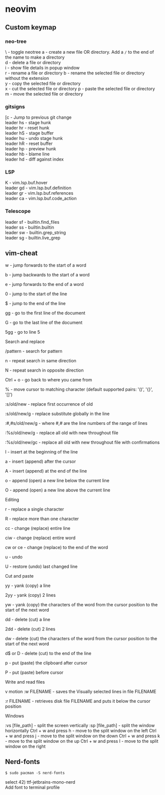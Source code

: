 # neovim

## Custom keymap

### neo-tree
\ - toggle neotree
a - create a new file OR directory. Add a `/` to the end of the name to make a directory  
d - delete a file or directory  
i - show file details in popup window  
r - rename a file or directory
b - rename the selected file or directory without the extension  
y - copy the selected file or directory  
x - cut the selected file or directory
p - paste the selected file or directory  
m - move the selected file or directory      

### gitsigns
[c - Jump to previous git change  
leader hs - stage hunk  
leader hr - reset hunk  
leader hS - stage buffer  
leader hu - undo stage hunk  
leader hR - reset buffer  
leader hp - preview hunk  
leader hb - blame line  
leader hd - diff against index

### LSP
K - vim.lsp.buf.hover  
leader gd - vim.lsp.buf.definition  
leader gr - vim.lsp.buf.references  
leader ca - vim.lsp.buf.code_action  

### Telescope
leader sf - builtin.find_files  
leader ss - builtin.builtin  
leader sw - builtin.grep_string  
leader sg - builtin.live_grep


## vim-cheat

w - jump forwards to the start of a word

b - jump backwards to the start of a word

e - jump forwards to the end of a word

0 - jump to the start of the line

$ - jump to the end of the line

gg - go to the first line of the document

G - go to the last line of the document

5gg - go to line 5



Search and replace

/pattern - search for pattern

n - repeat search in same direction

N - repeat search in opposite direction

Ctrl + o - go back to where you came from

% - move cursor to matching character (default supported pairs: '()', '{}', '[]')

:s/old/new - replace first occurrence of old

:s/old/new/g - replace  substitute globally in the line

:#,#s/old/new/g - where #,# are the line numbers of the range of lines

:%s/old/new/g - replace all old with new throughout file

:%s/old/new/gc - replace all old with new throughout file with confirmations



I - insert at the beginning of the line

a - insert (append) after the cursor

A - insert (append) at the end of the line

o - append (open) a new line below the current line

O - append (open) a new line above the current line



Editing

r - replace a single character

R - replace more than one character

cc - change (replace) entire line

ciw - change (replace) entire word

cw or ce - change (replace) to the end of the word

u - undo

U - restore (undo) last changed line



Cut and paste

yy - yank (copy) a line

2yy - yank (copy) 2 lines

yw - yank (copy) the characters of the word from the cursor position to the start of the next word

dd - delete (cut) a line

2dd - delete (cut) 2 lines

dw - delete (cut) the characters of the word from the cursor position to the start of the next word

d$ or D - delete (cut) to the end of the line

p - put (paste) the clipboard after cursor

P - put (paste) before cursor



Write and read files

v motion :w FILENAME - saves the Visually selected lines in file FILENAME

:r FILENAME - retrieves disk file FILENAME and puts it below the cursor position


Windows

:vs [file_path] - split the screen vertically
:sp [file_path] - split the window horizontally
Ctrl + w and press h - move to the split window on the left
Ctrl + w and press j - move to the split window on the down
Ctrl + w and press k - move to the split window on the up
Ctrl + w and press l - move to the split window on the right




## Nerd-fonts
```
$ sudo pacman -S nerd-fonts
```
select 42) ttf-jetbrains-mono-nerd  
Add font to terminal profile

